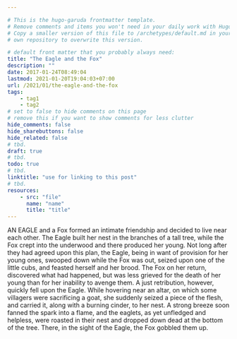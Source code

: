 ```yaml
---

# This is the hugo-garuda frontmatter template.
# Remove comments and items you won't need in your daily work with Hugo.
# Copy a smaller version of this file to /archetypes/default.md in your
# own repository to overwrite this version.

# default front matter that you probably always need:
title: "The Eagle and the Fox"
description: ""
date: 2017-01-24T08:49:04
lastmod: 2021-01-20T19:04:03+07:00
url: /2021/01/the-eagle-and-the-fox
tags:
    - tag1
    - tag2
# set to false to hide comments on this page
# remove this if you want to show comments for less clutter
hide_comments: false
hide_sharebuttons: false
hide_related: false
# tbd.
draft: true
# tbd.
todo: true
# tbd.
linktitle: "use for linking to this post"
# tbd.
resources:
    - src: "file"
      name: "name"
      title: "title"
---
```

AN EAGLE and a Fox formed an intimate friendship and decided to live near each other. The Eagle built her nest in the branches of a tall tree, while the Fox crept into the underwood and there produced her young. Not long after they had agreed upon this plan, the Eagle, being in want of provision for her young ones, swooped down while the Fox was out, seized upon one of the little cubs, and feasted herself and her brood. The Fox on her return, discovered what had happened, but was less grieved for the death of her young than for her inability to avenge them. A just retribution, however, quickly fell upon the Eagle. While hovering near an altar, on which some villagers were sacrificing a goat, she suddenly seized a piece of the flesh, and carried it, along with a burning cinder, to her nest. A strong breeze soon fanned the spark into a flame, and the eaglets, as yet unfledged and helpless, were roasted in their nest and dropped down dead at the bottom of the tree. There, in the sight of the Eagle, the Fox gobbled them up.
